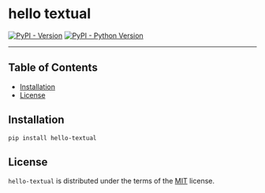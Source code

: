 # hello textual

[![PyPI - Version](https://img.shields.io/pypi/v/hello-textual.svg)](https://pypi.org/project/hello-textual)
[![PyPI - Python Version](https://img.shields.io/pypi/pyversions/hello-textual.svg)](https://pypi.org/project/hello-textual)

-----

## Table of Contents

- [Installation](#installation)
- [License](#license)

## Installation

```console
pip install hello-textual
```

## License

`hello-textual` is distributed under the terms of the [MIT](https://spdx.org/licenses/MIT.html) license.
